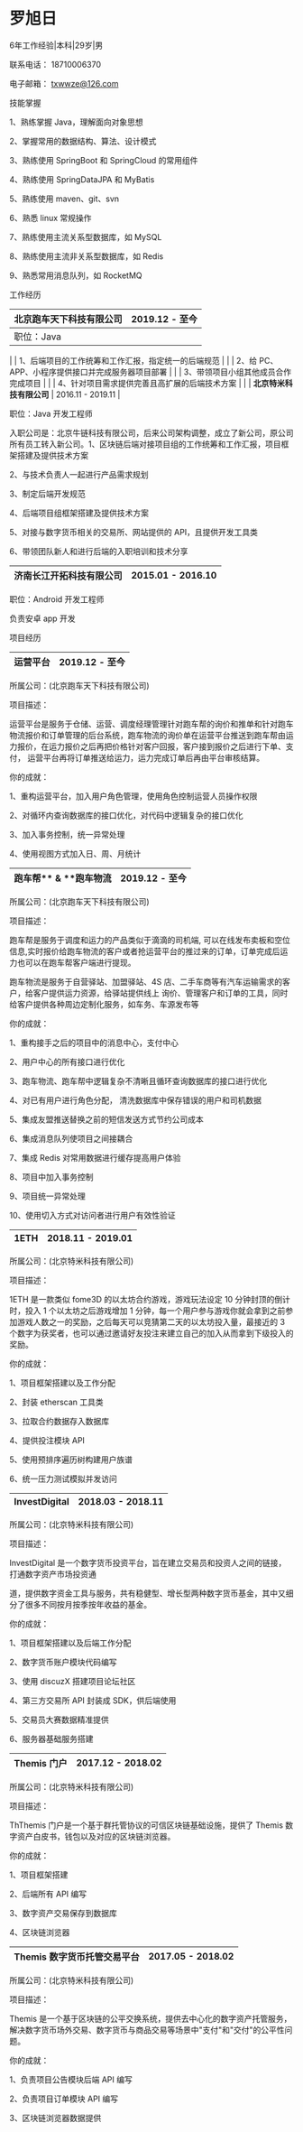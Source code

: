 # 罗旭日

6年工作经验|本科|29岁|男

联系电话： 18710006370

电子邮箱： txwwze@126.com

技能掌握

1、熟练掌握 Java，理解面向对象思想

2、掌握常用的数据结构、算法、设计模式

3、熟练使用 SpringBoot 和 SpringCloud 的常用组件

4、熟练使用 SpringDataJPA 和 MyBatis

5、熟练使用 maven、git、svn

6、熟悉 linux 常规操作

7、熟练使用主流关系型数据库，如 MySQL

8、熟练使用主流非关系型数据库，如 Redis

9、熟悉常用消息队列，如 RocketMQ

工作经历

| **北京跑车天下科技有限公司** | 2019.12 - 至今 |
| --- | --- |
| 职位：Java |
|
| 1、后端项目的工作统筹和工作汇报，指定统一的后端规范 |
|
| 2、给 PC、APP、小程序提供接口并完成服务器项目部署 |
|
| 3、带领项目小组其他成员合作完成项目 |
|
| 4、针对项目需求提供完善且高扩展的后端技术方案 |
|
| **北京特米科技有限公司** | 2016.11 - 2019.11 |

职位：Java 开发工程师

入职公司是：北京牛链科技有限公司，后来公司架构调整，成立了新公司，原公司所有员工转入新公司。1、区块链后端对接项目组的工作统筹和工作汇报，项目框架搭建及提供技术方案

2、与技术负责人一起进行产品需求规划

3、制定后端开发规范

4、后端项目组框架搭建及提供技术方案

5、对接与数字货币相关的交易所、网站提供的 API，且提供开发工具类

6、带领团队新人和进行后端的入职培训和技术分享

| **济南长江开拓科技有限公司** | 2015.01 - 2016.10 |
| --- | --- |

职位：Android 开发工程师

负责安卓 app 开发

项目经历

| **运营平台** | 2019.12 - 至今 |
| --- | --- |

所属公司：(北京跑车天下科技有限公司)

项目描述：

运营平台是服务于仓储、运营、调度经理管理针对跑车帮的询价和推单和针对跑车物流报价和订单管理的后台系统，跑车物流的询价单在运营平台推送到跑车帮由运力报价，在运力报价之后再把价格针对客户回报，客户接到报价之后进行下单、支付， 运营平台再将订单推送给运力，运力完成订单后再由平台审核结算。

你的成就：

1、重构运营平台，加入用户角色管理，使用角色控制运营人员操作权限

2、对循环内查询数据库的接口优化，对代码中逻辑复杂的接口优化

3、加入事务控制，统一异常处理

4、使用视图方式加入日、周、月统计

| **跑车帮**** &amp; ****跑车物流** | 2019.12 - 至今 |
| --- | --- |

所属公司：(北京跑车天下科技有限公司)

项目描述：

跑车帮是服务于调度和运力的产品类似于滴滴的司机端, 可以在线发布卖板和空位信息,实时报价给跑车物流的客户或者抢运营平台的推过来的订单，订单完成后运力也可以在跑车帮客户端进行提现。

跑车物流是服务于自营驿站、加盟驿站、4S 店、二手车商等有汽车运输需求的客户，给客户提供运力资源，给驿站提供线上 询价、管理客户和订单的工具，同时给客户提供各种周边定制化服务，如车务、车源发布等

你的成就：

1、重构接手之后的项目中的消息中心，支付中心

2、用户中心的所有接口进行优化

3、跑车物流、跑车帮中逻辑复杂不清晰且循环查询数据库的接口进行优化

4、对已有用户进行角色分配， 清洗数据库中保存错误的用户和司机数据

5、集成友盟推送替换之前的短信发送方式节约公司成本

6、集成消息队列使项目之间接耦合

7、集成 Redis 对常用数据进行缓存提高用户体验

8、项目中加入事务控制

9、项目统一异常处理

10、使用切入方式对访问者进行用户有效性验证

| **1ETH** | 2018.11 - 2019.01 |
| --- | --- |

所属公司：(北京特米科技有限公司)

项目描述：

1ETH 是一款类似 fome3D 的以太坊合约游戏，游戏玩法设定 10 分钟封顶的倒计时，投入 1 个以太坊之后游戏增加 1 分钟，每一个用户参与游戏你就会拿到之前参加游戏人数之一的奖励，之后每天可以竞猜第二天的以太坊投入量，最接近的 3 个数字为获奖者，也可以通过邀请好友投注来建立自己的加入从而拿到下级投入的奖励。

你的成就：

1、项目框架搭建以及工作分配

2、封装 etherscan 工具类

3、拉取合约数据存入数据库

4、提供投注模块 API

5、使用预排序遍历树构建用户族谱

6、统一压力测试模拟并发访问

| **InvestDigital** | 2018.03 - 2018.11 |
| --- | --- |

所属公司：(北京特米科技有限公司)

项目描述：

InvestDigital 是一个数字货币投资平台，旨在建立交易员和投资人之间的链接，打通数字资产市场投资通

道，提供数字资金工具与服务，共有稳健型、增长型两种数字货币基金，其中又细分了很多不同按月按季按年收益的基金。

你的成就：

1、项目框架搭建以及后端工作分配

2、数字货币账户模块代码编写

3、使用 discuzX 搭建项目论坛社区

4、第三方交易所 API 封装成 SDK，供后端使用

5、交易员大赛数据精准提供

6、服务器基础服务搭建

| **Themis**  **门户** | 2017.12 - 2018.02 |
| --- | --- |

所属公司：(北京特米科技有限公司)

项目描述：

ThThemis 门户是一个基于群托管协议的可信区块链基础设施，提供了 Themis 数字资产白皮书，钱包以及对应的区块链浏览器。

你的成就：

1、项目框架搭建

2、后端所有 API 编写

3、数字资产交易保存到数据库

4、区块链浏览器

| **Themis**  **数字货币托管交易平台** | 2017.05 - 2018.02 |
| --- | --- |

所属公司：(北京特米科技有限公司)

项目描述：

Themis 是一个基于区块链的公平交换系统，提供去中心化的数字资产托管服务，解决数字货币场外交易、数字货币与商品交易等场景中&quot;支付&quot;和&quot;交付&quot;的公平性问题。

你的成就：

1、负责项目公告模块后端 API 编写

2、负责项目订单模块 API 编写

3、区块链浏览器数据提供